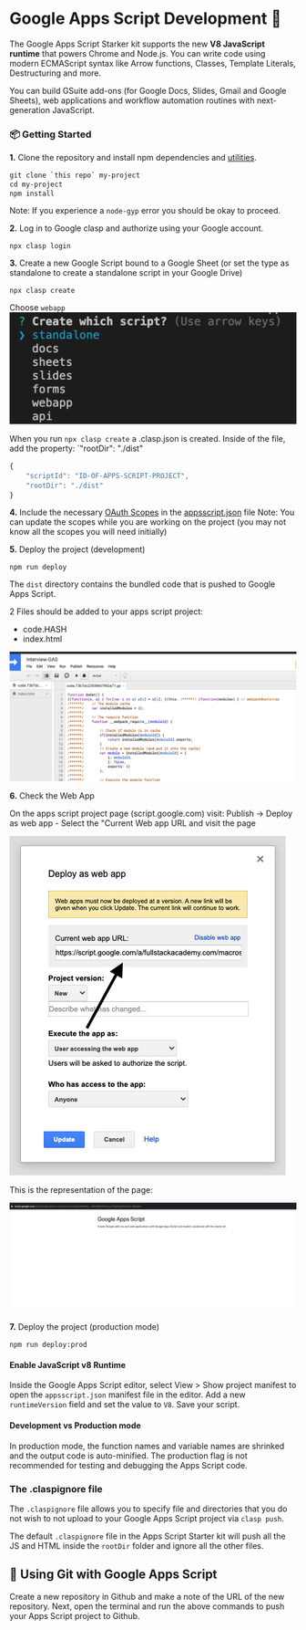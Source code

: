 # Google Apps Script Development 💯

The Google Apps Script Starker kit supports the new **V8 JavaScript runtime** that powers Chrome and Node.js. You can write code using modern ECMAScript syntax like Arrow functions, Classes, Template Literals, Destructuring and more.


You can build GSuite add-ons (for Google Docs, Slides, Gmail and Google Sheets), web applications and workflow automation routines with next-generation JavaScript.

### :package: Getting Started

**1.** Clone the repository and install npm dependencies and [utilities](TOOLS.md).

```
git clone `this repo` my-project
cd my-project
npm install
```
Note: If you experience a `node-gyp` error you should be okay to proceed.

**2.** Log in to Google clasp and authorize using your Google account.

```
npx clasp login
```

**3.** Create a new Google Script bound to a Google Sheet (or set the type as standalone to create a standalone script in your Google Drive)

```
npx clasp create  
```

Choose `webapp` ![Clasp Create Webapp](images/clasp-create-selection.png)

When you run `npx clasp create` a .clasp.json is created. Inside of the file, add the property: `"rootDir": "./dist"

```js
{
    "scriptId": "ID-OF-APPS-SCRIPT-PROJECT",
    "rootDir": "./dist"
}

```

**4.** Include the necessary [OAuth Scopes](./scopes.md) in the [appsscript.json](./appsscript.json) file
Note: You can update the scopes while you are working on the project (you may not know all the scopes you will need initially)

**5.** Deploy the project (development)

```
npm run deploy
```

The `dist` directory contains the bundled code that is pushed to Google Apps Script.

2 Files should be added to your apps script project:
- code.HASH
- index.html

![file-tree](images/file-tree.png)

**6.** Check the Web App

On the apps script project page (script.google.com) visit: Publish -> Deploy as web app
    - Select the "Current Web app URL and visit the page

![Web-App-Test-URL](images/Web-App-Test-URL.png)

This is the representation of the page:

![Starter Page Layout](images/starter-page-layout.png)


**7.** Deploy the project (production mode)

```
npm run deploy:prod
```

#### Enable JavaScript v8 Runtime

Inside the Google Apps Script editor, select View > Show project manifest to open the `appsscript.json` manifest file in the editor. Add a new `runtimeVersion` field and set the value to `V8`. Save your script.

#### Development vs Production mode

In production mode, the function names and variable names are shrinked and the output code is auto-minified. The production flag is not recommended for testing and debugging the Apps Script code.

### The .claspignore file

The `.claspignore` file allows you to specify file and directories that you do not wish to not upload to your Google Apps Script project via `clasp push`.

The default `.claspignore` file in the Apps Script Starter kit will push all the JS and HTML inside the `rootDir` folder and ignore all the other files.

## :beginner: Using Git with Google Apps Script

Create a new repository in Github and make a note of the URL of the new repository. Next, open the terminal and run the above commands to push your Apps Script project to Github.

